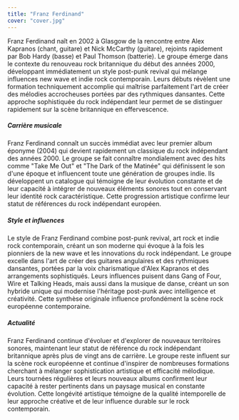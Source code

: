 ```yaml
---
title: "Franz Ferdinand"
cover: "cover.jpg"
---
```


Franz Ferdinand naît en 2002 à Glasgow de la rencontre entre Alex Kapranos (chant, guitare) et Nick McCarthy (guitare),
rejoints rapidement par Bob Hardy (basse) et Paul Thomson (batterie). Le groupe émerge dans le contexte du renouveau
rock britannique du début des années 2000, développant immédiatement un style post-punk revival qui mélange influences
new wave et indie rock contemporain. Leurs débuts révèlent une formation techniquement accomplie qui maîtrise
parfaitement l'art de créer des mélodies accrocheuses portées par des rythmiques dansantes. Cette approche sophistiquée
du rock indépendant leur permet de se distinguer rapidement sur la scène britannique en effervescence.

##### Carrière musicale

Franz Ferdinand connaît un succès immédiat avec leur premier album éponyme (2004) qui devient rapidement un classique du
rock indépendant des années 2000. Le groupe se fait connaître mondialement avec des hits comme "Take Me Out" et "The
Dark of the Matinée" qui définissent le son d'une époque et influencent toute une génération de groupes indie. Ils
développent un catalogue qui témoigne de leur évolution constante et de leur capacité à intégrer de nouveaux éléments
sonores tout en conservant leur identité rock caractéristique. Cette progression artistique confirme leur statut de
références du rock indépendant européen.

##### Style et influences

Le style de Franz Ferdinand combine post-punk revival, art rock et indie rock contemporain, créant un son moderne qui
évoque à la fois les pionniers de la new wave et les innovations du rock indépendant. Le groupe excelle dans l'art de
créer des guitares angulaires et des rythmiques dansantes, portées par la voix charismatique d'Alex Kapranos et des
arrangements sophistiqués. Leurs influences puisent dans Gang of Four, Wire et Talking Heads, mais aussi dans la musique
de danse, créant un son hybride unique qui modernise l'héritage post-punk avec intelligence et créativité. Cette
synthèse originale influence profondément la scène rock européenne contemporaine.

##### Actualité

Franz Ferdinand continue d'évoluer et d'explorer de nouveaux territoires sonores, maintenant leur statut de référence du
rock indépendant britannique après plus de vingt ans de carrière. Le groupe reste influent sur la scène rock européenne
et continue d'inspirer de nombreuses formations cherchant à mélanger sophistication artistique et efficacité mélodique.
Leurs tournées régulières et leurs nouveaux albums confirment leur capacité à rester pertinents dans un paysage musical
en constante évolution. Cette longévité artistique témoigne de la qualité intemporelle de leur approche créative et de
leur influence durable sur le rock contemporain.

